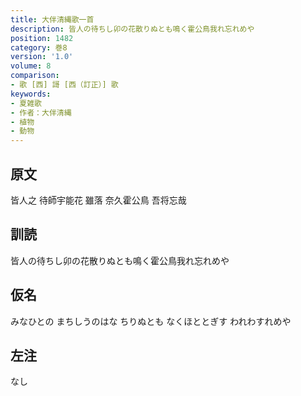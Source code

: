 ```yaml
---
title: 大伴清縄歌一首
description: 皆人の待ちし卯の花散りぬとも鳴く霍公鳥我れ忘れめや
position: 1482
category: 巻8
version: '1.0'
volume: 8
comparison:
- 歌 [西] 謌 [西（訂正）] 歌
keywords:
- 夏雑歌
- 作者：大伴清縄
- 植物
- 動物
---
```


## 原文

皆人之 待師宇能花 雖落 奈久霍公鳥 吾将忘哉

## 訓読

皆人の待ちし卯の花散りぬとも鳴く霍公鳥我れ忘れめや

## 仮名

みなひとの まちしうのはな ちりぬとも なくほととぎす われわすれめや

## 左注

なし
